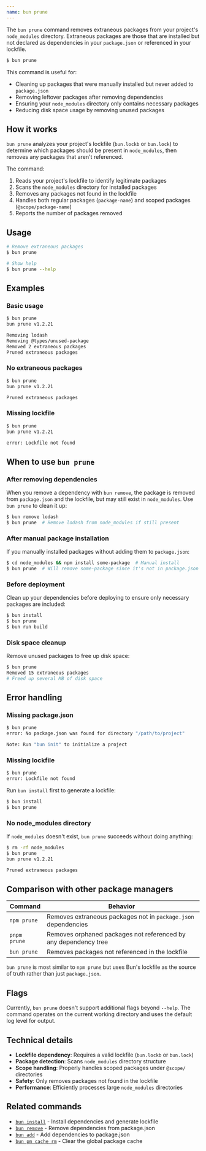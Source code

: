 ```yaml
---
name: bun prune
---
```


The `bun prune` command removes extraneous packages from your project's `node_modules` directory. Extraneous packages are those that are installed but not declared as dependencies in your `package.json` or referenced in your lockfile.

```bash
$ bun prune
```

This command is useful for:
- Cleaning up packages that were manually installed but never added to `package.json`
- Removing leftover packages after removing dependencies
- Ensuring your `node_modules` directory only contains necessary packages
- Reducing disk space usage by removing unused packages

## How it works

`bun prune` analyzes your project's lockfile (`bun.lockb` or `bun.lock`) to determine which packages should be present in `node_modules`, then removes any packages that aren't referenced.

The command:
1. Reads your project's lockfile to identify legitimate packages
2. Scans the `node_modules` directory for installed packages
3. Removes any packages not found in the lockfile
4. Handles both regular packages (`package-name`) and scoped packages (`@scope/package-name`)
5. Reports the number of packages removed

## Usage

```bash
# Remove extraneous packages
$ bun prune

# Show help
$ bun prune --help
```

## Examples

### Basic usage

```bash
$ bun prune
bun prune v1.2.21

Removing lodash
Removing @types/unused-package  
Removed 2 extraneous packages
Pruned extraneous packages
```

### No extraneous packages

```bash
$ bun prune
bun prune v1.2.21

Pruned extraneous packages
```

### Missing lockfile

```bash
$ bun prune
bun prune v1.2.21

error: Lockfile not found
```

## When to use `bun prune`

### After removing dependencies

When you remove a dependency with `bun remove`, the package is removed from `package.json` and the lockfile, but may still exist in `node_modules`. Use `bun prune` to clean it up:

```bash
$ bun remove lodash
$ bun prune  # Remove lodash from node_modules if still present
```

### After manual package installation

If you manually installed packages without adding them to `package.json`:

```bash
$ cd node_modules && npm install some-package  # Manual install
$ bun prune  # Will remove some-package since it's not in package.json
```

### Before deployment

Clean up your dependencies before deploying to ensure only necessary packages are included:

```bash
$ bun install
$ bun prune
$ bun run build
```

### Disk space cleanup

Remove unused packages to free up disk space:

```bash
$ bun prune
Removed 15 extraneous packages
# Freed up several MB of disk space
```

## Error handling

### Missing package.json

```bash
$ bun prune
error: No package.json was found for directory "/path/to/project"

Note: Run "bun init" to initialize a project
```

### Missing lockfile

```bash
$ bun prune
error: Lockfile not found
```

Run `bun install` first to generate a lockfile:

```bash
$ bun install
$ bun prune
```

### No node_modules directory

If `node_modules` doesn't exist, `bun prune` succeeds without doing anything:

```bash
$ rm -rf node_modules
$ bun prune
bun prune v1.2.21

Pruned extraneous packages
```

## Comparison with other package managers

| Command | Behavior |
|---------|----------|
| `npm prune` | Removes extraneous packages not in `package.json` dependencies |
| `pnpm prune` | Removes orphaned packages not referenced by any dependency tree |
| `bun prune` | Removes packages not referenced in the lockfile |

`bun prune` is most similar to `npm prune` but uses Bun's lockfile as the source of truth rather than just `package.json`.

## Flags

Currently, `bun prune` doesn't support additional flags beyond `--help`. The command operates on the current working directory and uses the default log level for output.

## Technical details

- **Lockfile dependency**: Requires a valid lockfile (`bun.lockb` or `bun.lock`)
- **Package detection**: Scans `node_modules` directory structure
- **Scope handling**: Properly handles scoped packages under `@scope/` directories  
- **Safety**: Only removes packages not found in the lockfile
- **Performance**: Efficiently processes large `node_modules` directories

## Related commands

- [`bun install`](/docs/cli/install) - Install dependencies and generate lockfile
- [`bun remove`](/docs/cli/remove) - Remove dependencies from package.json
- [`bun add`](/docs/cli/add) - Add dependencies to package.json
- [`bun pm cache rm`](/docs/cli/pm#bun-pm-cache-rm) - Clear the global package cache